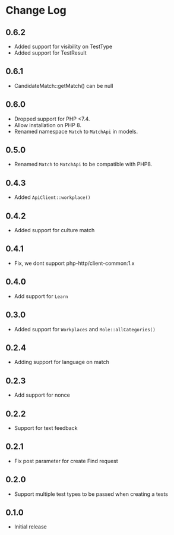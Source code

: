 # Change Log

## 0.6.2

- Added support for visibility on TestType
- Added support for TestResult

## 0.6.1

- CandidateMatch::getMatch() can be null

## 0.6.0

- Dropped support for PHP <7.4.
- Allow installation on PHP 8.
- Renamed namespace `Match` to `MatchApi` in models.

## 0.5.0

- Renamed `Match` to `MatchApi` to be compatible with PHP8.

## 0.4.3

- Added `ApiClient::workplace()`

## 0.4.2

- Added support for culture match

## 0.4.1

- Fix, we dont support php-http/client-common:1.x

## 0.4.0

- Add support for `Learn`

## 0.3.0

- Added support for `Workplaces` and `Role::allCategories()`

## 0.2.4

- Adding support for language on match

## 0.2.3

- Add support for nonce

## 0.2.2

- Support for text feedback

## 0.2.1

- Fix post parameter for create Find request

## 0.2.0

- Support multiple test types to be passed when creating a tests

## 0.1.0

- Initial release
